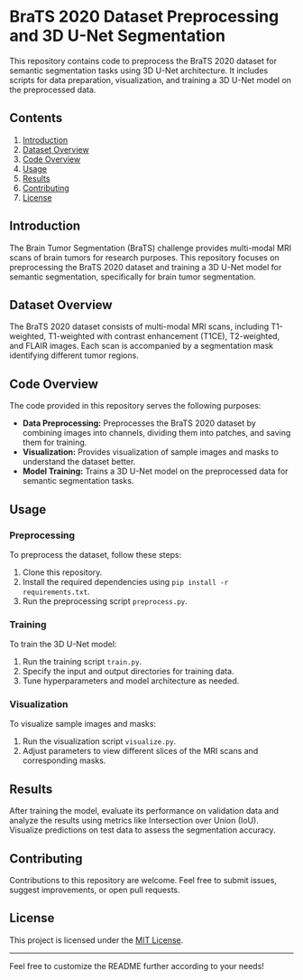# BraTS 2020 Dataset Preprocessing and 3D U-Net Segmentation

This repository contains code to preprocess the BraTS 2020 dataset for semantic segmentation tasks using 3D U-Net architecture. It includes scripts for data preparation, visualization, and training a 3D U-Net model on the preprocessed data.

## Contents

1. [Introduction](#introduction)
2. [Dataset Overview](#dataset-overview)
3. [Code Overview](#code-overview)
4. [Usage](#usage)
5. [Results](#results)
6. [Contributing](#contributing)
7. [License](#license)

## Introduction

The Brain Tumor Segmentation (BraTS) challenge provides multi-modal MRI scans of brain tumors for research purposes. This repository focuses on preprocessing the BraTS 2020 dataset and training a 3D U-Net model for semantic segmentation, specifically for brain tumor segmentation.

## Dataset Overview

The BraTS 2020 dataset consists of multi-modal MRI scans, including T1-weighted, T1-weighted with contrast enhancement (T1CE), T2-weighted, and FLAIR images. Each scan is accompanied by a segmentation mask identifying different tumor regions.

## Code Overview

The code provided in this repository serves the following purposes:

- **Data Preprocessing:** Preprocesses the BraTS 2020 dataset by combining images into channels, dividing them into patches, and saving them for training.
- **Visualization:** Provides visualization of sample images and masks to understand the dataset better.
- **Model Training:** Trains a 3D U-Net model on the preprocessed data for semantic segmentation tasks.

## Usage

### Preprocessing

To preprocess the dataset, follow these steps:

1. Clone this repository.
2. Install the required dependencies using `pip install -r requirements.txt`.
3. Run the preprocessing script `preprocess.py`.

### Training

To train the 3D U-Net model:

1. Run the training script `train.py`.
2. Specify the input and output directories for training data.
3. Tune hyperparameters and model architecture as needed.

### Visualization

To visualize sample images and masks:

1. Run the visualization script `visualize.py`.
2. Adjust parameters to view different slices of the MRI scans and corresponding masks.

## Results

After training the model, evaluate its performance on validation data and analyze the results using metrics like Intersection over Union (IoU). Visualize predictions on test data to assess the segmentation accuracy.

## Contributing

Contributions to this repository are welcome. Feel free to submit issues, suggest improvements, or open pull requests.

## License

This project is licensed under the [MIT License](LICENSE).

---

Feel free to customize the README further according to your needs!
